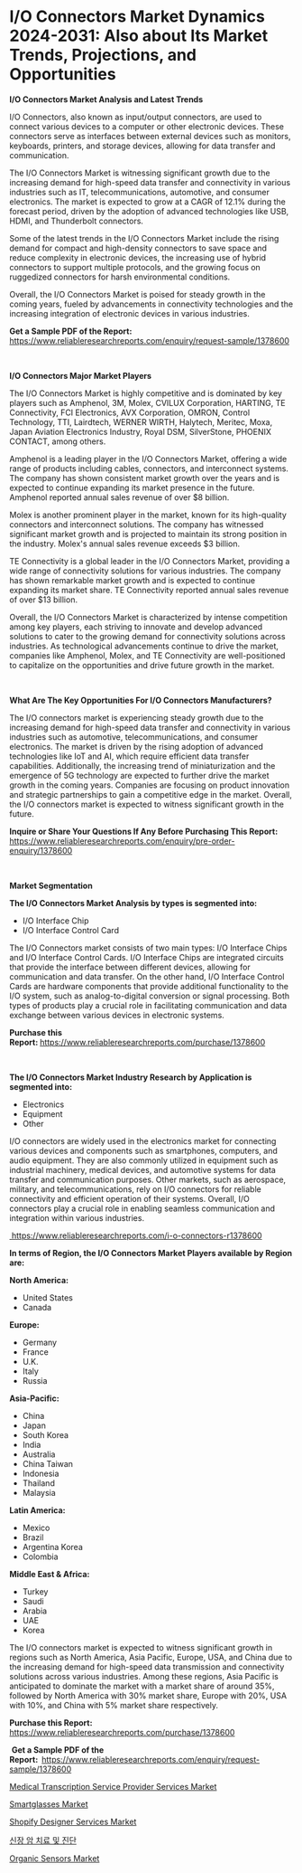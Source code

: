 <p><h1>I/O Connectors Market Dynamics 2024-2031: Also about Its Market Trends, Projections, and Opportunities</h1></p><p><strong>I/O Connectors Market Analysis and Latest Trends</strong></p>
<p><p>I/O Connectors, also known as input/output connectors, are used to connect various devices to a computer or other electronic devices. These connectors serve as interfaces between external devices such as monitors, keyboards, printers, and storage devices, allowing for data transfer and communication.</p><p>The I/O Connectors Market is witnessing significant growth due to the increasing demand for high-speed data transfer and connectivity in various industries such as IT, telecommunications, automotive, and consumer electronics. The market is expected to grow at a CAGR of 12.1% during the forecast period, driven by the adoption of advanced technologies like USB, HDMI, and Thunderbolt connectors.</p><p>Some of the latest trends in the I/O Connectors Market include the rising demand for compact and high-density connectors to save space and reduce complexity in electronic devices, the increasing use of hybrid connectors to support multiple protocols, and the growing focus on ruggedized connectors for harsh environmental conditions.</p><p>Overall, the I/O Connectors Market is poised for steady growth in the coming years, fueled by advancements in connectivity technologies and the increasing integration of electronic devices in various industries.</p></p>
<p><strong>Get a Sample PDF of the Report:&nbsp;</strong> <a href="https://www.reliableresearchreports.com/enquiry/request-sample/1378600">https://www.reliableresearchreports.com/enquiry/request-sample/1378600</a></p>
<p>&nbsp;</p>
<p><strong>I/O Connectors Major Market Players</strong></p>
<p><p>The I/O Connectors Market is highly competitive and is dominated by key players such as Amphenol, 3M, Molex, CVILUX Corporation, HARTING, TE Connectivity, FCI Electronics, AVX Corporation, OMRON, Control Technology, TTI, Lairdtech, WERNER WIRTH, Halytech, Meritec, Moxa, Japan Aviation Electronics Industry, Royal DSM, SilverStone, PHOENIX CONTACT, among others.</p><p>Amphenol is a leading player in the I/O Connectors Market, offering a wide range of products including cables, connectors, and interconnect systems. The company has shown consistent market growth over the years and is expected to continue expanding its market presence in the future. Amphenol reported annual sales revenue of over $8 billion.</p><p>Molex is another prominent player in the market, known for its high-quality connectors and interconnect solutions. The company has witnessed significant market growth and is projected to maintain its strong position in the industry. Molex's annual sales revenue exceeds $3 billion.</p><p>TE Connectivity is a global leader in the I/O Connectors Market, providing a wide range of connectivity solutions for various industries. The company has shown remarkable market growth and is expected to continue expanding its market share. TE Connectivity reported annual sales revenue of over $13 billion.</p><p>Overall, the I/O Connectors Market is characterized by intense competition among key players, each striving to innovate and develop advanced solutions to cater to the growing demand for connectivity solutions across industries. As technological advancements continue to drive the market, companies like Amphenol, Molex, and TE Connectivity are well-positioned to capitalize on the opportunities and drive future growth in the market.</p></p>
<p>&nbsp;</p>
<p><strong>What Are The Key Opportunities For I/O Connectors Manufacturers?</strong></p>
<p><p>The I/O connectors market is experiencing steady growth due to the increasing demand for high-speed data transfer and connectivity in various industries such as automotive, telecommunications, and consumer electronics. The market is driven by the rising adoption of advanced technologies like IoT and AI, which require efficient data transfer capabilities. Additionally, the increasing trend of miniaturization and the emergence of 5G technology are expected to further drive the market growth in the coming years. Companies are focusing on product innovation and strategic partnerships to gain a competitive edge in the market. Overall, the I/O connectors market is expected to witness significant growth in the future.</p></p>
<p><strong>Inquire or Share Your Questions If Any Before Purchasing This Report:</strong> <a href="https://www.reliableresearchreports.com/enquiry/pre-order-enquiry/1378600">https://www.reliableresearchreports.com/enquiry/pre-order-enquiry/1378600</a></p>
<p>&nbsp;</p>
<p><strong>Market Segmentation</strong></p>
<p><strong>The I/O Connectors Market Analysis by types is segmented into:</strong></p>
<p><ul><li>I/O Interface Chip</li><li>I/O Interface Control Card</li></ul></p>
<p><p>The I/O Connectors market consists of two main types: I/O Interface Chips and I/O Interface Control Cards. I/O Interface Chips are integrated circuits that provide the interface between different devices, allowing for communication and data transfer. On the other hand, I/O Interface Control Cards are hardware components that provide additional functionality to the I/O system, such as analog-to-digital conversion or signal processing. Both types of products play a crucial role in facilitating communication and data exchange between various devices in electronic systems.</p></p>
<p><strong>Purchase this Report:&nbsp;</strong><a href="https://www.reliableresearchreports.com/purchase/1378600">https://www.reliableresearchreports.com/purchase/1378600</a></p>
<p>&nbsp;</p>
<p><strong>The I/O Connectors Market Industry Research by Application is segmented into:</strong></p>
<p><ul><li>Electronics</li><li>Equipment</li><li>Other</li></ul></p>
<p><p>I/O connectors are widely used in the electronics market for connecting various devices and components such as smartphones, computers, and audio equipment. They are also commonly utilized in equipment such as industrial machinery, medical devices, and automotive systems for data transfer and communication purposes. Other markets, such as aerospace, military, and telecommunications, rely on I/O connectors for reliable connectivity and efficient operation of their systems. Overall, I/O connectors play a crucial role in enabling seamless communication and integration within various industries.</p></p>
<p><a href="https://www.reliableresearchreports.com/i-o-connectors-r1378600">&nbsp;https://www.reliableresearchreports.com/i-o-connectors-r1378600</a></p>
<p><strong>In terms of Region, the I/O Connectors Market Players available by Region are:</strong></p>
<p>
    <p> <strong> North America: </strong>
        <ul>
            <li>United States</li>
            <li>Canada</li>
        </ul>
        </p> 
    <p> <strong> Europe: </strong>
        <ul>
            <li>Germany</li>
            <li>France</li>
            <li>U.K.</li>
            <li>Italy</li>
            <li>Russia</li>
        </ul>
        </p> 
    <p> <strong> Asia-Pacific: </strong>
        <ul>
            <li>China</li>
            <li>Japan</li>
            <li>South Korea</li>
            <li>India</li>
            <li>Australia</li>
            <li>China Taiwan</li>
            <li>Indonesia</li>
            <li>Thailand</li>
            <li>Malaysia</li>
        </ul>
        </p> 
    <p> <strong> Latin America: </strong>
        <ul>
            <li>Mexico</li>
            <li>Brazil</li>
            <li>Argentina Korea</li>
            <li>Colombia</li>
        </ul>
        </p> 
    <p> <strong> Middle East & Africa: </strong>
        <ul>
            <li>Turkey</li>
            <li>Saudi</li>
            <li>Arabia</li>
            <li>UAE</li>
            <li>Korea</li>
        </ul>
    </p>
    </p>
<p><p>The I/O connectors market is expected to witness significant growth in regions such as North America, Asia Pacific, Europe, USA, and China due to the increasing demand for high-speed data transmission and connectivity solutions across various industries. Among these regions, Asia Pacific is anticipated to dominate the market with a market share of around 35%, followed by North America with 30% market share, Europe with 20%, USA with 10%, and China with 5% market share respectively.</p></p>
<p><strong>Purchase this Report: </strong><a href="https://www.reliableresearchreports.com/purchase/1378600">https://www.reliableresearchreports.com/purchase/1378600</a></p>
<p>&nbsp;<strong>Get a Sample PDF of the Report:&nbsp;&nbsp;</strong><a href="https://www.reliableresearchreports.com/enquiry/request-sample/1378600">https://www.reliableresearchreports.com/enquiry/request-sample/1378600</a></p>
<p><strong></strong></p>
<p><p><a href="https://www.linkedin.com/pulse/decoding-medical-transcription-service-provider-services-nquze">Medical Transcription Service Provider Services Market</a></p><p><a href="https://github.com/Sarissaschmalingtr6fz2739/Market-Research-Report-List-2/blob/main/smartglasses-market.md">Smartglasses Market</a></p><p><a href="https://www.linkedin.com/pulse/shopify-designer-services-market-insight-trends-growth-forecasted-ftase">Shopify Designer Services Market</a></p><p><a href="https://github.com/vsn7qpua81q/Market-Research-Report-List-2/blob/main/316997782120.md">신장 암 치료 및 진단</a></p><p><a href="https://issuu.com/reportprime-2/docs/organic-sensors-market-size-2030.pptx">Organic Sensors Market</a></p></p>
